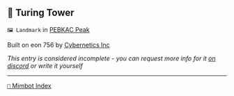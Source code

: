 ## 💈 Turing Tower

`🖼️ Landmark` in [PEBKAC Peak](<https://zeithalt.github.io/r/pebkac_peak>)

Built on eon 756 by [Cybernetics Inc](<https://zeithalt.github.io/r/cybernetics_inc>)

_This entry is considered incomplete - you can request more info for it [on discord](<https://discord.com/channels/562910943848169472/1173922660489633802>) or write it yourself_

-----
[`📑` Mimbot Index](<https://zeithalt.github.io/r/#5ea0>)
<!---
-->
